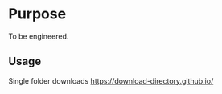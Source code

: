 # Purpose
To be engineered.

## Usage
Single folder downloads
https://download-directory.github.io/
